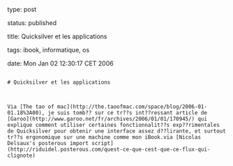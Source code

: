 type: post
status: published
title: Quicksilver et les applications
tags: ibook, informatique, os
date: Mon Jan 02 12:30:17 CET 2006
~~~~~~
# Quicksilver et les applications

Via [The tao of mac](http://the.taoofmac.com/space/blog/2006-01-01.18%3A00), je suis tomb?? sur ce tr??s int??ressant article de [Garoo](http://www.garoo.net/fr/archives/2006/01/01/170945/) qui explique comment utiliser certaines fonctionnalit??s exp??rimentales de Quicksilver pour obtenir une interface assez d??lirante, et surtout tr??s ergonomique sur une machine comme mon iBook.via [Nicolas Delsaux's posterous import script](http://riduidel.posterous.com/quest-ce-que-cest-que-ce-flux-qui-clignote)